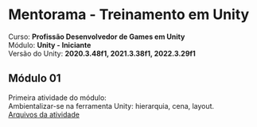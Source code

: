 # Mentorama - Treinamento em Unity

Curso: **Profissão Desenvolvedor de Games em Unity**<br />
Módulo: **Unity - Iniciante**<br />
Versão do Unity: **2020.3.48f1, 2021.3.38f1, 2022.3.29f1**<br />

## Módulo 01
Primeira atividade do módulo:<br />
Ambientalizar-se na ferramenta Unity: hierarquia, cena, layout.<br/>
[Arquivos da atividade](https://github.com/andrebronca/unity-mentorama-iniciante/blob/andre_pc_pti/modulo01/README.md)


